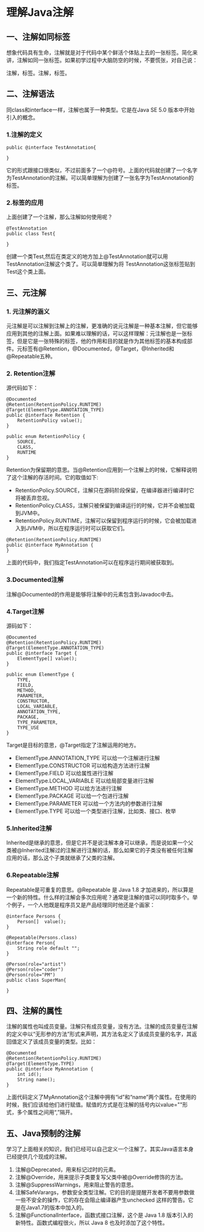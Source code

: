 # 理解Java注解

## 一、注解如同标签
想象代码具有生命，注解就是对于代码中某个鲜活个体贴上去的一张标签。简化来讲，注解如同一张标签。如果初学过程中大脑防空的时候，不要慌张，对自己说：

注解，标签。注解，标签。

## 二、注解语法
同class和interface一样，注解也属于一种类型。它是在Java SE 5.0 版本中开始引入的概念。

### 1.注解的定义
```
public @interface TestAnnotation{

}
```
它的形式跟接口很类似，不过前面多了一个@符号。上面的代码就创建了一个名字为TestAnnotation的注解。可以简单理解为创建了一张名字为TestAnnotation的标签。
### 2.标签的应用
上面创建了一个注解，那么注解如何使用呢？
```
@TestAnnotation
public class Test{

}
```
创建一个类Test,然后在类定义的地方加上@TestAnnotation就可以用TestAnnotation注解这个类了。可以简单理解为将 TestAnnotation这张标签贴到Test这个类上面。

## 三、元注解
### 1. 元注解的涵义
元注解是可以注解到注解上的注解，更准确的说元注解是一种基本注解，但它能够应用到其他的注解上面。如果难以理解的话，可以这样理解：元注解也是一张标签，但是它是一张特殊的标签，他的作用和目的就是作为其他标签的基本构成部件。元标签有@Retention，@Documented，@Target，@Inherited和@Repeatable五种。
### 2. Retention注解
源代码如下：
```
@Documented
@Retention(RetentionPolicy.RUNTIME)
@Target(ElementType.ANNOTATION_TYPE)
public @interface Retention {
    RetentionPolicy value();
}
```
```
public enum RetentionPolicy {
    SOURCE,
    CLASS,
    RUNTIME
}
```
Retention为保留期的意思。当@Retention应用到一个注解上的时候，它解释说明了这个注解的存活时间。它的取值如下:
* RetentionPolicy.SOURCE，注解只在源码阶段保留，在编译器进行编译时它将被丢弃忽视。
* RetentionPolicy.CLASS，注解只被保留到编译运行的时候，它并不会被加载到JVM中。
* RetentionPolicy.RUNTIME，注解可以保留到程序运行的时候，它会被加载进入到JVM中，所以在程序运行时可以获取它们。

```
@Retention(RetentionPolicy.RUNTIME)
public @interface MyAnnotation {
}
```
上面的代码中，我们指定TestAnnotation可以在程序运行期间被获取到。

### 3.Documented注解
注解@Documented的作用是能够将注解中的元素包含到Javadoc中去。
### 4.Target注解
源码如下：
```
@Documented
@Retention(RetentionPolicy.RUNTIME)
@Target(ElementType.ANNOTATION_TYPE)
public @interface Target {
    ElementType[] value();
}
```
```
public enum ElementType {
    TYPE,
    FIELD,
    METHOD,
    PARAMETER,
    CONSTRUCTOR,
    LOCAL_VARIABLE,
    ANNOTATION_TYPE,
    PACKAGE,
    TYPE_PARAMETER,
    TYPE_USE
}
```
Target是目标的意思，@Target指定了注解运用的地方。
* ElementType.ANNOTATION_TYPE 可以给一个注解进行注解
* ElementType.CONSTRUCTOR 可以给构造方法进行注解
* ElementType.FIELD 可以给属性进行注解
* ElementType.LOCAL_VARIABLE 可以给局部变量进行注解
* ElementType.METHOD 可以给方法进行注解
* ElementType.PACKAGE 可以给一个包进行注解
* ElementType.PARAMETER 可以给一个方法内的参数进行注解
* ElementType.TYPE 可以给一个类型进行注解，比如类、接口、枚举

### 5.Inherited注解
Inherited是继承的意思，但是它并不是说注解本身可以继承，而是说如果一个父类被@Inherited注解过的注解进行注解的话，那么如果它的子类没有被任何注解应用的话，那么这个子类就继承了父类的注解。
### 6.Repeatable注解
Repeatable是可重复的意思。@Repeatable 是 Java 1.8 才加进来的，所以算是一个新的特性。什么样的注解会多次应用呢？通常是注解的值可以同时取多个。举个例子，一个人他既是程序员又是产品经理同时他还是个画家：
```
@interface Persons {
	Person[]  value();
}

@Repeatable(Persons.class)
@interface Person{
	String role default "";
}

@Person(role="artist")
@Person(role="coder")
@Person(role="PM")
public class SuperMan{

}
```
## 四、注解的属性
注解的属性也叫成员变量。注解只有成员变量，没有方法。注解的成员变量在注解的定义中以“无形参的方法”形式来声明，其方法名定义了该成员变量的名字，其返回值定义了该成员变量的类型。比如：

```
@Documented
@Retention(RetentionPolicy.RUNTIME)
@Target(ElementType.TYPE)
public @interface MyAnnotation {
    int id();
    String name();
}
```
上面代码定义了MyAnnotation这个注解中拥有“id”和“name”两个属性。在使用的时候，我们应该给他们进行赋值。赋值的方式是在注解的括号内以value=""形式，多个属性之间用“,”隔开。
## 五、Java预制的注解
学习了上面相关的知识，我们已经可以自己定义一个注解了。其实Java语言本身已经提供几个现成的注解。
1. 注解@Deprecated，用来标记过时的元素。
2. 注解@Override，用来提示子类要复写父类中被@Override修饰的方法。
3. 注解@SuppressWarnings，用来阻止警告的意思。
4. 注解SafeVarargs，参数安全类型注解。它的目的是提醒开发者不要用参数做一些不安全的操作，它的存在会阻止编译器产生unchecked 这样的警告。它是在Java1.7的版本中加入的。
5. 注解@FunctionalInterface，函数式接口注解，这个是 Java 1.8 版本引入的新特性。函数式编程很火，所以 Java 8 也及时添加了这个特性。
